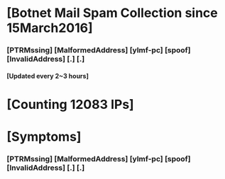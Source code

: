 # [Botnet Mail Spam Collection since 15March2016]
### [PTRMssing] [MalformedAddress] [ylmf-pc] [spoof] [InvalidAddress] [.] [.]
#### [Updated every 2~3 hours]

# [Counting 12083 IPs]

# [Symptoms] 
###   [PTRMssing] [MalformedAddress] [ylmf-pc] [spoof] [InvalidAddress] [.] [.]
